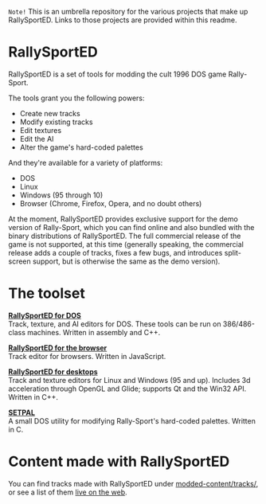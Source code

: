 `Note!` This is an umbrella repository for the various projects that make up RallySportED. Links to those projects are provided within this readme.

# RallySportED
RallySportED is a set of tools for modding the cult 1996 DOS game Rally-Sport.

The tools grant you the following powers:
- Create new tracks
- Modify existing tracks
- Edit textures
- Edit the AI
- Alter the game's hard-coded palettes

And they're available for a variety of platforms:
- DOS
- Linux
- Windows (95 through 10)
- Browser (Chrome, Firefox, Opera, and no doubt others)

At the moment, RallySportED provides exclusive support for the demo version of Rally-Sport, which you can find online and also bundled with the binary distributions of RallySportED. The full commercial release of the game is not supported, at this time (generally speaking, the commercial release adds a couple of tracks, fixes a few bugs, and introduces split-screen support, but is otherwise the same as the demo version).

# The toolset
**[RallySportED for DOS](../../../rallysported-dos)**\
Track, texture, and AI editors for DOS. These tools can be run on 386/486-class machines. Written in assembly and C++.

**[RallySportED for the browser](../../../rallysported-js)**\
Track editor for browsers. Written in JavaScript.

**[RallySportED for desktops](../../../rallysported-diverse)**\
Track and texture editors for Linux and Windows (95 and up). Includes 3d acceleration through OpenGL and Glide; supports Qt and the Win32 API. Written in C++.

**[SETPAL](../../../rallysported-setpal)**\
A small DOS utility for modifying Rally-Sport's hard-coded palettes. Written in C.

# Content made with RallySportED
You can find tracks made with RallySportED under [modded-content/tracks/](modded-content/tracks/), or see a list of them [live on the web](http://www.tarpeeksihyvaesoft.com/rallysported/tracklist/).
